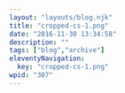 ```yaml
---
layout: "layouts/blog.njk"
title: "cropped-cs-1.png"
date: "2016-11-30 13:34:58"
description: ""
tags: ["blog","archive"]
eleventyNavigation:
  key: "cropped-cs-1.png"
wpid: "307"
---
```

